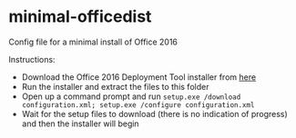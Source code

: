 # minimal-officedist
Config file for a minimal install of Office 2016

Instructions:
- Download the Office 2016 Deployment Tool installer from [here](https://www.microsoft.com/en-us/download/details.aspx?id=49117)
- Run the installer and extract the files to this folder
- Open up a command prompt and run `setup.exe /download configuration.xml; setup.exe /configure configuration.xml`
- Wait for the setup files to download (there is no indication of progress) and then the installer will begin